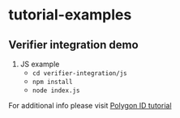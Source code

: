 # tutorial-examples

## Verifier integration demo

1. JS example
    - `cd verifier-integration/js`
    - `npm install`
    - `node index.js`

For additional info please visit [Polygon ID tutorial](https://devs.polygonid.com/docs/quick-start-demo)
